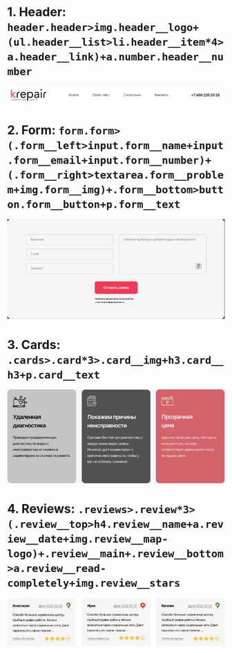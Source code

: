 # 1. Header: `header.header>img.header__logo+(ul.header__list>li.header__item*4>a.header__link)+a.number.header__number`

![Header](img/header.jpg)

# 2. Form: `form.form>(.form__left>input.form__name+input.form__email+input.form__number)+(.form__right>textarea.form__problem+img.form__img)+.form__bottom>button.form__button+p.form__text`

![Form](img/form.jpg)

# 3. Cards: `.cards>.card*3>.card__img+h3.card__h3+p.card__text`

![Cards](img/cards.jpg)

# 4. Reviews: `.reviews>.review*3>(.review__top>h4.review__name+a.review__date+img.review__map-logo)+.review__main+.review__bottom>a.review__read-completely+img.review__stars`

![Reviews](img/reviews.jpg)
